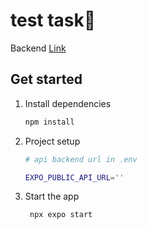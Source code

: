 # test task👋


Backend [Link](https://github.com/FxFurEN/todo-testtask-expo) 

## Get started
1. Install dependencies

   ```bash
   npm install
   ```

2. Project setup

   
   ```bash
   # api backend url in .env
   
   EXPO_PUBLIC_API_URL=''
   ```

3. Start the app

   ```bash
    npx expo start
   ```
